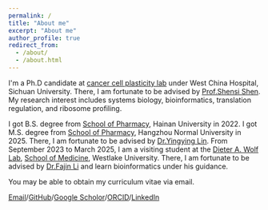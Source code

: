 ```yaml
---
permalink: /
title: "About me"
excerpt: "About me"
author_profile: true
redirect_from: 
  - /about/
  - /about.html
---
```


I'm a Ph.D candidate at [cancer cell plasticity lab](https://www.ssshen.com/) under West China Hospital, Sichuan University. There, I am fortunate to be advised by [Prof.Shensi Shen](https://scholar.google.com/citations?user=a-R0vSQAAAAJ&hl=en&oi=ao). My research interest includes systems biology, bioinformatics, translation regulation, and ribosome profiling.

I got B.S. degree from [School of Pharmacy](https://pharm.hainanu.edu.cn/), Hainan University in 2022. I got M.S. degree from [School of Pharmacy](https://pharmacy.hznu.edu.cn/), Hangzhou Normal University in 2025. There, I am fortunate to be advised by [Dr.Yingying Lin](https://orcid.org/0009-0008-7341-8260). From September 2023 to March 2025, I am a visiting student at the [Dieter A. Wolf Lab](https://www.dieter-wolf-lab-westlakeuniversity.cn/), [School of Medicine](https://medicine.westlake.edu.cn/About/Overview/), Westlake University. There, I am fortunate to be advised by [Dr.Fajin Li](https://scholar.google.com/citations?hl=en&user=Vj3JwOkAAAAJ) and learn bioinformatics under his guidance.

You may be able to obtain my curriculum vitae via email.

[Email](mailto:Zheyu-Ding@outlook.com)/[GitHub](https://github.com/Zheyu-Ding/)/[Google Scholor](https://scholar.google.com/citations?user=-qHpbDIAAAAJ&hl=en)/[ORCID](https://orcid.org/0009-0002-9560-0369)/[LinkedIn](http://www.linkedin.com/in/zheyuding)
